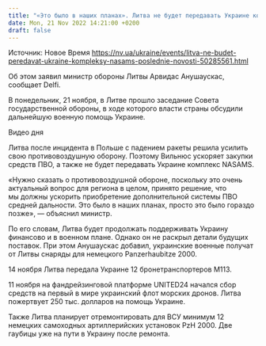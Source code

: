 ```yaml
---
title: "«Это было в наших планах». Литва не будет передавать Украине комплексы NASAMS, но предоставит снаряды для PzH 2000"
date: Mon, 21 Nov 2022 14:21:00 +0200
draft: false
---
```

Источник: Новое Время https://nv.ua/ukraine/events/litva-ne-budet-peredavat-ukraine-kompleksy-nasams-poslednie-novosti-50285561.html


 Об этом заявил министр обороны Литвы Арвидас Анушаускас, сообщает Delfi.

В понедельник, 21 ноября, в Литве прошло заседание Совета государственной обороны, в ходе которого власти страны обсудили дальнейшую военную помощь Украине.

 Видео дня   

Литва после инцидента в Польше с падением ракеты решила усилить свою противовоздушную оборону. Поэтому Вильнюс ускоряет закупки средств ПВО, а также не будет передавать Украине комплекс NASAMS.

«Нужно сказать о противовоздушной обороне, поскольку это очень актуальный вопрос для региона в целом, принято решение, что мы должны ускорить приобретение дополнительной системы ПВО средней дальности. Это было в наших планах, просто это было гораздо позже», — объяснил министр.

По его словам, Литва будет продолжать поддерживать Украину финансово и в военном плане. Однако он не раскрыл детали будущих поставок. При этом Анушаускас добавил, украинские военные получат от Литвы снаряды для немецкого Panzerhaubitze 2000.

14 ноября Литва передала Украине 12 бронетранспортеров М113.

11 ноября на фандрейзинговой платформе UNITED24 начался сбор средств на первый в мире украинский флот морских дронов. Литва пожертвует 250 тыс. долларов на помощь Украине.

Также Литва планирует отремонтировать для ВСУ минимум 12 немецких самоходных артиллерийских установок PzH 2000. Две гаубицы уже на пути в Украину после ремонта.
